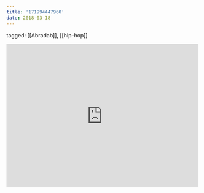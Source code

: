 ```yaml
---
title: '171994447960'
date: 2018-03-18
---
```

tagged: [[Abradab]], [[hip-hop]]
<iframe allow="accelerometer; autoplay; clipboard-write; encrypted-media; gyroscope; picture-in-picture" allowfullscreen="" frameborder="0" height="375" id="youtube_iframe" src="https://www.youtube.com/embed/11T11uG1Io0?feature=oembed&amp;enablejsapi=1&amp;origin=https://safe.txmblr.com&amp;wmode=opaque" width="500"></iframe>